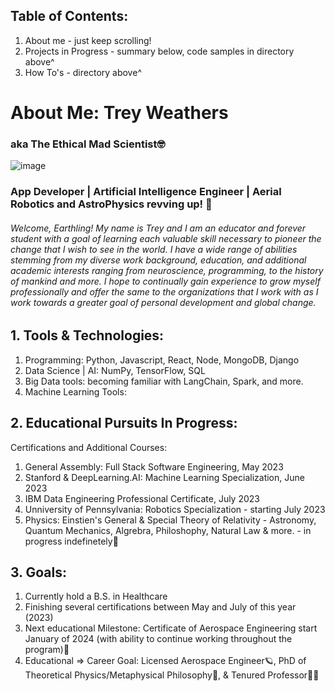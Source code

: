 ## Table of Contents:
1. About me - just keep scrolling!
2. Projects in Progress - summary below, code samples in directory above^
3. How To's - directory above^

# About Me: Trey Weathers 
### aka The Ethical Mad Scientist🤓
  ![image](https://i.imgur.com/MLKKooE.jpg)

### App Developer | Artificial Intelligence Engineer | Aerial Robotics and AstroPhysics revving up! 🚀 
###### Welcome, Earthling! My name is Trey and I am an educator and forever student with a goal of learning each valuable skill necessary to pioneer the change that I wish to see in the world. I have a wide range of abilities stemming from my diverse work background, education, and additional academic interests ranging from neuroscience, programming, to the history of mankind and more. I hope to continually gain experience to grow myself professionally and offer the same to the organizations that I work with as I work towards a greater goal of personal development and global change.

## 1. Tools & Technologies:
1. Programming: Python, Javascript, React, Node, MongoDB, Django
2. Data Science | AI: NumPy, TensorFlow, SQL
4. Big Data tools: becoming familiar with LangChain, Spark, and more.
5. Machine Learning Tools: 

## 2. Educational Pursuits In Progress:
Certifications and Additional Courses:
1. General Assembly: Full Stack Software Engineering, May 2023
2. Stanford & DeepLearning.AI: Machine Learning Specialization, June 2023
3. IBM Data Engineering Professional Certificate, July 2023
4. Unniversity of Pennsylvania: Robotics Specialization - starting July 2023
5. Physics: Einstien's General & Special Theory of Relativity - Astronomy, Quantum Mechanics, Algrebra, Philoshophy, Natural Law & more. - in progress indefinetely📑

## 3. Goals: 
1. Currently hold a B.S. in Healthcare
2. Finishing several certifications between May and July of this year (2023)
3. Next educational Milestone: Certificate of Aerospace Engineering start January of 2024 (with ability to continue working throughout the program)🚀
4. Educational => Career Goal: Licensed Aerospace Engineer🪐, PhD of Theoretical Physics/Metaphysical Philosophy📇, & Tenured Professor🧑‍🏫
